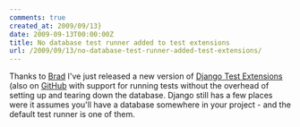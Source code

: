 ```yaml
---
comments: true
created_at: 2009/09/13}
date: 2009-09-13T00:00:00Z
title: No database test runner added to test extensions
url: /2009/09/13/no-database-test-runner-added-test-extensions/
---
```


Thanks to [Brad](http://intranation.com/) I've just released a new version of [Django Test Extensions](http://pypi.python.org/pypi/django-test-extensions/0.5) (also on [GitHub](http://github.com/garethr/django-test-extensions) with support for running tests without the overhead of setting up and tearing down the database. Django still has a few places were it assumes you'll have a database somewhere in your project - and the default test runner is one of them.
